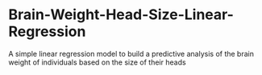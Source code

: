# Brain-Weight-Head-Size-Linear-Regression
A simple linear regression model to build a predictive analysis of the brain weight of individuals based on the size of their heads
